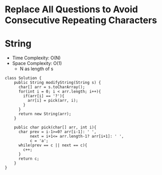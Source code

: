 # Replace All Questions to Avoid Consecutive Repeating Characters
# String
* Time Complexity: O(N)
* Space Complexity: O(1)
    * N as length of s
```
class Solution {
    public String modifyString(String s) {
      char[] arr = s.toCharArray();
      for(int i = 0; i < arr.length; i++){
        if(arr[i] == '?'){
          arr[i] = pick(arr, i);
        }
      }
      return new String(arr);
    }

    public char pick(char[] arr, int i){
      char prev = i-1>=0? arr[i-1]: ' ',
           next = i+1<= arr.length-1? arr[i+1]: ' ',
           c = 'a';
      while(prev == c || next == c){
        c++;
      }
      return c;
    }
}
```